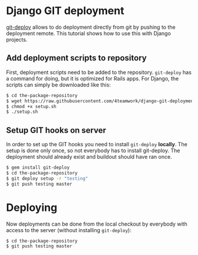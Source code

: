 # Django GIT deployment

[git-deploy](https://github.com/mislav/git-deploy) allows to do deployment
directly from git by pushing to the deployment remote.
This tutorial shows how to use this with Django projects.

## Add deployment scripts to repository

First, deployment scripts need to be added to the repository.
`git-deploy` has a command for doing, but it is optimized for Rails apps.
For Django, the scripts can simply be downloaded like this:

```sh
$ cd the-package-repository
$ wget https://raw.githubusercontent.com/4teamwork/django-git-deployment/master/deploy/setup.sh
$ chmod +x setup.sh
$ ./setup.sh
```

## Setup GIT hooks on server

In order to set up the GIT hooks you need to install `git-deploy` **locally**.
The setup is done only once, so not everybody has to install git-deploy.
The deployment should already exist and buildout should have ran once.

```sh
$ gem install git-deploy
$ cd the-package-repository
$ git deploy setup -r "testing"
$ git push testing master
```

# Deploying

Now deployments can be done from the local checkout by everybody with access to
the server (without installing `git-deploy`):

```sh
$ cd the-package-repository
$ git push testing master
```
